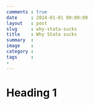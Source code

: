 ```yaml
---
comments : true
date     : 2014-01-01 00:00:00
layout   : post
slug     : why-stata-sucks
title    : Why Stata sucks
summary  : 
image    : 
category : 
tags     :
- 
---
```


# Heading 1
